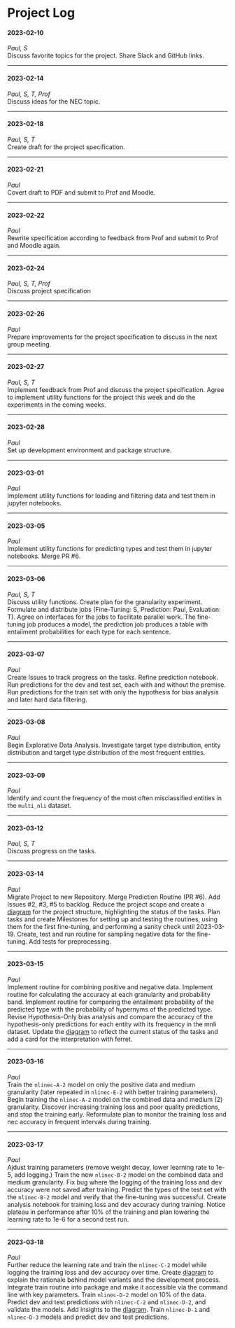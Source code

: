 # Project Log

#### 2023-02-10
*Paul, S*
<br>
Discuss favorite topics for the project. Share Slack and GitHub links.

---

#### 2023-02-14
*Paul, S, T, Prof*
<br>
Discuss ideas for the NEC topic.

---

#### 2023-02-18
*Paul, S, T*
<br>
Create draft for the project specification.

---

#### 2023-02-21
*Paul*
<br>
Covert draft to PDF and submit to Prof and Moodle.

---

#### 2023-02-22
*Paul*
<br>
Rewrite specification according to feedback from Prof and submit to Prof and Moodle again.

---

#### 2023-02-24
*Paul, S, T, Prof*
<br>
Discuss project specification

---

#### 2023-02-26
*Paul*
<br>
Prepare improvements for the project specification to discuss in the next group meeting.

---

#### 2023-02-27
*Paul, S, T*
<br>
Implement feedback from Prof and discuss the project specification.
Agree to implement utility functions for the project this week and do the experiments in the coming weeks.

---

#### 2023-02-28
*Paul*
<br>
Set up development environment and package structure.

---

#### 2023-03-01
*Paul*
<br>
Implement utility functions for loading and filtering data and test them in jupyter notebooks.

---

#### 2023-03-05
*Paul*
<br>
Implement utility functions for predicting types and test them in jupyter notebooks.
Merge PR #6.

---

#### 2023-03-06
*Paul, S, T*
<br>
Discuss utility functions.
Create plan for the granularity experiment.
Formulate and distribute jobs (Fine-Tuning: S, Prediction: Paul, Evaluation: T).
Agree on interfaces for the jobs to facilitate parallel work.
The fine-tuning job produces a model, the prediction job produces a table with entailment probabilities for each type for each sentence.

---

#### 2023-03-07
*Paul*
<br>
Create Issues to track progress on the tasks.
Refine prediction notebook.
Run predictions for the dev and test set, each with and without the premise.
Run predictions for the train set with only the hypothesis for bias analysis and later hard data filtering.

---

#### 2023-03-08
*Paul*
<br>
Begin Explorative Data Analysis.
Investigate target type distribution, entity distribution and target type distribution of the most frequent entities.

---

#### 2023-03-09
*Paul*
<br>
Identify and count the frequency of the most often misclassified entities in the `multi_nli` dataset.

---

#### 2023-03-12
*Paul, S, T*
<br>
Discuss progress on the tasks.

---

#### 2023-03-14
*Paul*
<br>
Migrate Project to new Repository.
Merge Prediction Routine (PR #6).
Add Issues #2, #3, #5 to backlog.
Reduce the project scope and create a [diagram](assets/project_plan_2023-03-14.png) for the project structure, highlighting the status of the tasks.
Plan tasks and create Milestones for setting up and testing the routines, using them for the first fine-tuning, and performing a sanity check until 2023-03-19.
Create, test and run routine for sampling negative data for the fine-tuning.
Add tests for preprocessing.

---

#### 2023-03-15
*Paul*
<br>
Implement routine for combining positive and negative data.
Implement routine for calculating the accuracy at each granularity and probability band.
Implement routine for comparing the entailment probability of the predicted type with the probability of hypernyms of the predicted type.
Revise Hypothesis-Only bias analysis and compare the accuracy of the hypothesis-only predictions for each entity with its frequency in the mnli dataset.
Update the [diagram](assets/project_plan_2023-03-15.png) to reflect the current status of the tasks and add a card for the interpretation with ferret.

---

#### 2023-03-16
*Paul*
<br>
Train the `nlinec-A-2` model on only the positive data and medium granularity (later repeated in `nlinec-E-2` with better training parameters).
Begin training the `nlinec-A-2` model on the combined data and medium (2) granularity.
Discover increasing training loss and poor quality predictions, and stop the training early.
Reformulate plan to monitor the training loss and nec accuracy in frequent intervals during training.

---

#### 2023-03-17
*Paul*
<br>
Ajdust training parameters (remove weight decay, lower learning rate to 1e-5, add logging.)
Train the new `nlinec-B-2` model on the combined data and medium granularity.
Fix bug where the logging of the training loss and dev accuracy were not saved after training.
Predict the types of the test set with the `nlinec-B-2` model and verify that the fine-tuning was successful.
Create analysis notebook for training loss and dev accuracy during training.
Notice plateau in performance after 10% of the training and plan lowering the learning rate to 1e-6 for a second test run.

---

#### 2023-03-18
*Paul*
<br>
Further reduce the learning rate and train the `nlinec-C-2` model while logging the training loss and dev accuracy over time.
Create [diagram](assets/model-tree-rationalepng.png) to explain the rationale behind model variants and the development process.
Integrate train routine into package and make it accessible via the command line with key parameters.
Train `nlinec-D-2` model on 10% of the data.
Predict dev and test predictions with `nlinec-C-2` and `nlinec-D-2`, and validate the models.
Add insights to the [diagram](assets/model-tree-rationalepng.png).
Train `nlinec-D-1` and `nlinec-D-3` models and predict dev and test predictions.
